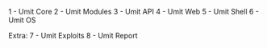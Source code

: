1 - Umit Core
2 - Umit Modules
3 - Umit API
4 - Umit Web
5 - Umit Shell
6 - Umit OS

Extra:
7 - Umit Exploits
8 - Umit Report